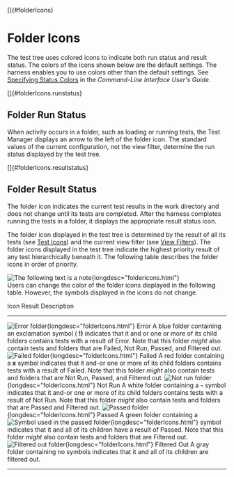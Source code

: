 <!---
  $Id$

  Copyright (c) 2001, 2024, Oracle and/or its affiliates. All rights reserved.
  DO NOT ALTER OR REMOVE COPYRIGHT NOTICES OR THIS FILE HEADER.

  This code is free software; you can redistribute it and/or modify it
  under the terms of the GNU General Public License version 2 only, as
  published by the Free Software Foundation.  Oracle designates this
  particular file as subject to the "Classpath" exception as provided
  by Oracle in the LICENSE file that accompanied this code.

  This code is distributed in the hope that it will be useful, but WITHOUT
  ANY WARRANTY; without even the implied warranty of MERCHANTABILITY or
  FITNESS FOR A PARTICULAR PURPOSE.  See the GNU General Public License
  version 2 for more details (a copy is included in the LICENSE file that
  accompanied this code).

  You should have received a copy of the GNU General Public License version
  2 along with this work; if not, write to the Free Software Foundation,
  Inc., 51 Franklin St, Fifth Floor, Boston, MA 02110-1301 USA.

  Please contact Oracle, 500 Oracle Parkway, Redwood Shores, CA 94065 USA
  or visit www.oracle.com if you need additional information or have any
  questions.
-->

[]{#folderIcons}

# Folder Icons

The test tree uses colored icons to indicate both run status and result status. The colors of the
icons shown below are the default settings. The harness enables you to use colors other than the
default settings. See [Specifying Status Colors](../command/settingColors.html) in the *Command-Line
Interface User\'s Guide*.

[]{#folderIcons.runstatus}

## Folder Run Status

When activity occurs in a folder, such as loading or running tests, the Test Manager displays an
arrow to the left of the folder icon. The standard values of the current configuration, not the view
filter, determine the run status displayed by the test tree.

[]{#folderIcons.resultstatus}

## Folder Result Status

The folder icon indicates the current test results in the work directory and does not change until
its tests are completed. After the harness completes running the tests in a folder, it displays the
appropriate result status icon.

The folder icon displayed in the test tree is determined by the result of all its tests (see [Test
Icons](testIcons.html)) and the current view filter (see [View
Filters](../browse/viewFilters.html)). The folder icons displayed in the test tree indicate the
highest priority result of any test hierarchically beneath it. The following table describes the
folder icons in order of priority.

![The following text is a note](../../images/hg_note.gif){longdesc="foldericons.html"}\
Users can change the color of the folder icons displayed in the following table. However, the
symbols displayed in the icons do not change.

  Icon                                                                               Result         Description
  ---------------------------------------------------------------------------------- -------------- ----------------------------------------------------------------------------------------------------------------------------------------------------------------------------------------------------------------------------------------------------------------------------------------
  ![Error folder](../../images/blueFolder.gif){longdesc="folderIcons.html"}          Error          A blue folder containing an exclamation symbol ( **!)** indicates that it and or one or more of its child folders contains tests with a result of Error. Note that this folder *might* also contain tests and folders that are Failed, Not Run, Passed, and Filtered out.
  ![Failed folder](../../images/redFolder.gif){longdesc="folderIcons.html"}          Failed         A red folder containing a **x** symbol indicates that it and-or one or more of its child folders contains tests with a result of Failed. Note that this folder *might* also contain tests and folders that are Not Run, Passed, and Filtered out.
  ![Not run folder](../../images/whiteFolder.gif){longdesc="folderIcons.html"}       Not Run        A white folder containing a **-** symbol indicates that it and-or one or more of its child folders contains tests with a result of Not Run. Note that this folder *might* also contain tests and folders that are Passed and Filtered out.
  ![Passed folder](../../images/greenFolder.gif){longdesc="folderIcons.html"}        Passed         A green folder containing a ![Symbol used in the passed folder](../../images/checkMark.gif){longdesc="folderIcons.html"} symbol indicates that it and all of its children have a result of Passed. Note that this folder *might* also contain tests and folders that are Filtered out.
  ![Filtered out folder](../../images/grayFolder.gif){longdesc="folderIcons.html"}   Filtered Out   A gray folder containing no symbols indicates that it and all of its children are filtered out.

----------------------------------------------------------------------------------------------------


